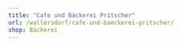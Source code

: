 ```yaml
---
title: "Cafe und Bäckerei Pritscher"
url: /wallersdorf/cafe-und-baeckerei-pritscher/
shop: Bäckerei
---
```

